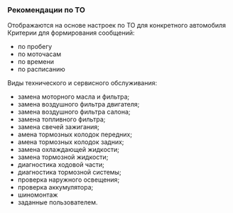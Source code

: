 ### Рекомендации по ТО

Отображаются на основе настроек по ТО для конкретного автомобиля
Критерии для формирования сообщений:

- по пробегу
- по моточасам
- по времени
- по расписанию

Виды технического и сервисного обслуживания:

- замена моторного масла и фильтра;
- замена воздушного фильтра двигателя;
- замена воздушного фильтра салона;
- замена топливного фильтра;
- замена свечей зажигания;
- амена тормозных колодок передних;
- амена тормозных колодок задних;
- замена охлаждающей жидкости;
- замена тормозной жидкости;
- диагностика ходовой части;
- диагностика тормозной системы;
- проверка наружного освещения;
- проверка аккумулятора;
- шиномонтаж
- заданные пользователем.
